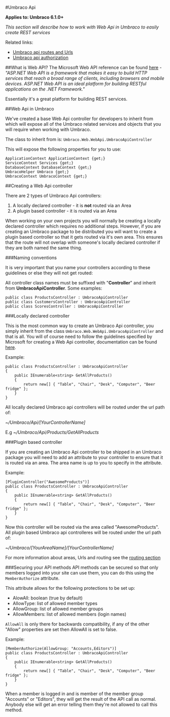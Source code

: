 #Umbraco Api

**Applies to: Umbraco 6.1.0+**

_This section will describe how to work with Web Api in Umbraco to easily create REST services_ 

Related links:

* [Umbraco api routes and Urls](routing.md)
* [Umbraco api authorization](authorization.md)

##What is Web API?
The Microsoft Web API reference can be found [here](http://www.asp.net/web-api) - *"ASP.NET Web API is a framework that makes it easy to build HTTP services that reach a broad range of clients, including browsers and mobile devices. ASP.NET Web API is an ideal platform for building RESTful applications on the .NET Framework."*

Essentially it's a great platform for building REST services.

##Web Api in Umbraco

We've created a base Web Api controller for developers to inherit from which will expose all of the Umbraco related services and objects that you will require when working with Umbraco.

The class to inherit from is: `Umbraco.Web.WebApi.UmbracoApiController`

This will expose the following properties for you to use:

	ApplicationContext ApplicationContext {get;}
	ServiceContext Services {get;}
	DatabaseContext DatabaseContext {get;}
	UmbracoHelper Umbraco {get;}
	UmbracoContext UmbracoContext {get;}
	

##Creating a Web Api controller

There are 2 types of Umbraco Api controllers: 

1. A locally declared controller - it is **not** routed via an Area
1. A plugin based controller - it is routed via an Area

When working on your own projects you will normally be creating a locally declared controller which requires no additional steps. However, if you are creating an Umbraco package to be distributed you will want to create a plugin based controller so that it gets routed via it's own area. This ensures that the route will not overlap with someone's locally declared controller if they are both named the same thing.

###Naming conventions

It is very important that you name your controllers according to these guidelines or else they will not get routed:

All controller class names must be suffixed with "**Controller**" and inherit from **UmbracoApiController**. Some examples:

	public class ProductsController : UmbracoApiController
	public class CustomersController : UmbracoApiController
	public class ScoresController : UmbracoApiController

###Locally declared controller

This is the most common way to create an Umbraco Api controller, you simply inherit from the class `Umbraco.Web.WebApi.UmbracoApiController` and that is all. You will of course need to follow the guidelines specified by Microsoft for creating a Web Api controller, documentation can be found [here](http://www.asp.net/web-api).

Example:

	public class ProductsController : UmbracoApiController
	{	    
	    public IEnumerable<string> GetAllProducts()
	    {
	        return new[] { "Table", "Chair", "Desk", "Computer", "Beer fridge" };
	    }
	}

All locally declared Umbraco api controllers will be routed under the url path of:

*~/Umbraco/Api/[YourControllerName]*

E.g *~/Umbraco/Api/Products/GetAllProducts*

###Plugin based controller

If you are creating an Umbraco Api controller to be shipped in an Umbraco package you will need to add an attribute to your controller to ensure that it is routed via an area. The area name is up to you to specify in the attribute. 

Example:

	[PluginController("AwesomeProducts")]
	public class ProductsController : UmbracoApiController
	{	    
	    public IEnumerable<string> GetAllProducts()
	    {
	        return new[] { "Table", "Chair", "Desk", "Computer", "Beer fridge" };
	    }
	}

Now this controller will be routed via the area called "AwesomeProducts". All plugin based Umbraco api controlleres will be routed under the url path of:

*~/Umbraco/[YourAreaName]/[YourControllerName]*

For more information about areas, Urls and routing see the [routing section](routing.md)

###Securing your API methods
API methods can be secured so that only members logged into your site can use them, you can do this using the `MemberAuthorize` attribute.

This attribute allows for the following protections to be set up:

- AlowAll: boolean (true by default)
- AllowType: list of allowed member types
- AllowGroup: list of allowed member groups
- AllowMembers: list of allowed members (login names)

`AllowAll` is only there for backwards compatibility, if any of the other "Allow" properties are set then AllowAll is set to false.

Example:
	
	[MemberAuthorize(AllowGroup: "Accounts,Editors")]
	public class ProductsController : UmbracoApiController
	{	    
	    public IEnumerable<string> GetAllProducts()
	    {
	        return new[] { "Table", "Chair", "Desk", "Computer", "Beer fridge" };
	    }
	}
	
When a member is logged in and is member of the member group "Accounts" or "Editors", they will get the result of the API call as normal. Anybody else will get an error telling them they're not allowed to call this method.
